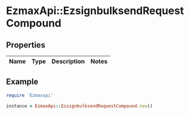 # EzmaxApi::EzsignbulksendRequestCompound

## Properties

| Name | Type | Description | Notes |
| ---- | ---- | ----------- | ----- |

## Example

```ruby
require 'Ezmaxapi'

instance = EzmaxApi::EzsignbulksendRequestCompound.new()
```


